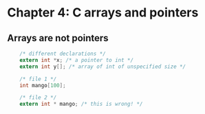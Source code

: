 # Chapter 4: C arrays and pointers

## Arrays are not pointers

~~~C
    /* different declarations */
    extern int *x; /* a pointer to int */
    extern int y[]; /* array of int of unspecified size */

    /* file 1 */
    int mango[100];

    /* file 2 */
    extern int * mango; /* this is wrong! */

    
~~~


